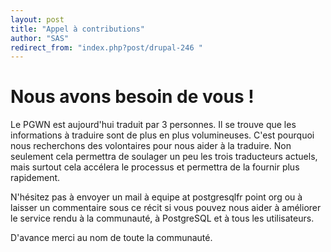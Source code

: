 ```yaml
---
layout: post
title: "Appel à contributions"
author: "SAS"
redirect_from: "index.php?post/drupal-246 "
---
```




<h1>Nous avons besoin de vous&nbsp;!</h1>

<p>Le PGWN est aujourd'hui traduit par 3 personnes. Il se trouve que les informations à traduire sont de plus en plus volumineuses. C'est pourquoi nous recherchons des volontaires pour nous aider à la traduire. Non seulement cela permettra de soulager un peu les trois traducteurs actuels, mais surtout cela accélera le processus et permettra de la fournir plus rapidement.</p>

<p>N'hésitez pas à envoyer un mail à equipe at postgresqlfr point org ou à laisser un commentaire sous ce récit si vous pouvez nous aider à améliorer le service rendu à la communauté, à PostgreSQL et à tous les utilisateurs.</p>

<p>D'avance merci au nom de toute la communauté.</p>